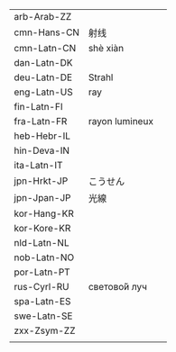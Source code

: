 | | | |
|-|-|-|
| arb-Arab-ZZ |  |  |
| cmn-Hans-CN | 射线 |  |
| cmn-Latn-CN | shè xiàn |  |
| dan-Latn-DK |  |  |
| deu-Latn-DE | Strahl |  |
| eng-Latn-US | ray |  |
| fin-Latn-FI |  |  |
| fra-Latn-FR | rayon lumineux |  |
| heb-Hebr-IL |  |  |
| hin-Deva-IN |  |  |
| ita-Latn-IT |  |  |
| jpn-Hrkt-JP | こうせん |  |
| jpn-Jpan-JP | 光線 |  |
| kor-Hang-KR |  |  |
| kor-Kore-KR |  |  |
| nld-Latn-NL |  |  |
| nob-Latn-NO |  |  |
| por-Latn-PT |  |  |
| rus-Cyrl-RU | светово́й луч |  |
| spa-Latn-ES |  |  |
| swe-Latn-SE |  |  |
| zxx-Zsym-ZZ |  |  |
|  |  |  |
